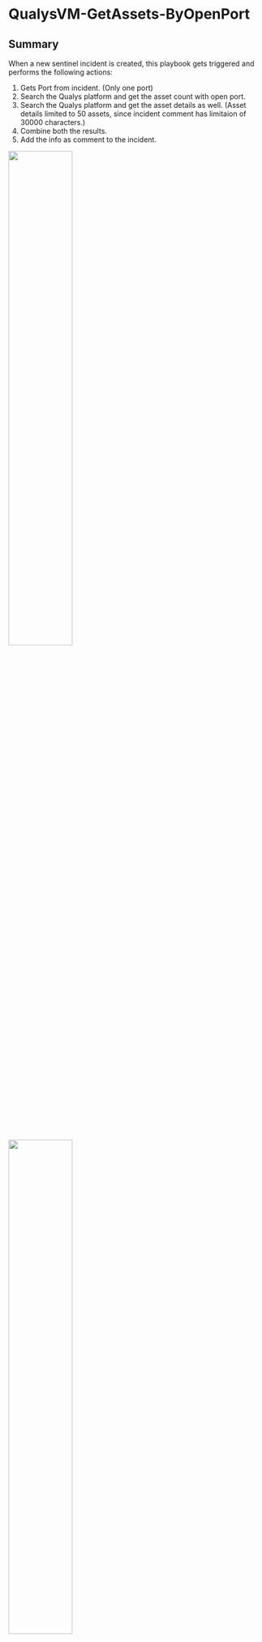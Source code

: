 # QualysVM-GetAssets-ByOpenPort

## Summary

When a new sentinel incident is created, this playbook gets triggered and performs the following actions:

1. Gets Port from incident. (Only one port)
2. Search the Qualys platform and get the asset count with open port.
3. Search the Qualys platform and get the asset details as well. (Asset details limited to 50 assets, since incident comment has limitaion of 30000 characters.)
4. Combine both the results.
5. Add the info as comment to the incident.

<img src="./images/Playbook_QualysVM-GetAssets-ByOpenPort.jpg" width="50%"/><br>
<img src="./images/Playbook_Incident_Comment.jpg" width="50%"/><br>

### Prerequisites

1. Prior to the deployment of this playbook, [Qualys Logic App Custom Connector](../../CustomConnector/QualysCustomConnector/) needs to be deployed under the same subscription.
2. Refer to [Qualys Logic App Custom Connector](../../CustomConnector/QualysCustomConnector/readme.md) documentation for deployment instructions.

### Deployment instructions

1. To deploy the Playbook, click the Deploy to Azure button. This will launch the ARM Template deployment wizard.
2. Fill in the required parameters:
    * Playbook Name
    * Custom Connector Name

[![Deploy to Azure](https://aka.ms/deploytoazurebutton)](https://portal.azure.com/#create/Microsoft.Template/uri/https%3A%2F%2Fraw.githubusercontent.com%2FAzure%2FAzure-Sentinel%2Fmaster%2FSolutions%2FQualysVM%2FPlaybooks%2FQualysVMPlaybooks%2FQualysVM-GetAssets-ByOpenPort%2Fazuredeploy.json) [![Deploy to Azure](https://aka.ms/deploytoazuregovbutton)](https://portal.azure.us/#create/Microsoft.Template/uri/https%3A%2F%2Fraw.githubusercontent.com%2FAzure%2FAzure-Sentinel%2Fmaster%2FSolutions%2FQualysVM%2FPlaybooks%2FQualysVMPlaybooks%2FQualysVM-GetAssets-ByOpenPort%2Fazuredeploy.json)

### Post-Deployment instructions

#### a. Authorize connections

Once deployment is complete, authorize each connection.

1. Select the Microsoft Sentinel connection resource
2. Click Edit API connection blade
3. Click Authorize/Provide credentianls
4. Click Save
5. Repeat these steps for other connections

#### b. Configurations in Sentinel

1. In Azure sentinel, analytical rules should be configured to trigger an incident that contains Netowrk Port. Since there is no entity for Ports for now, Network Ports need to be passed as key value pair in *Custom details* section. **[Important]** In the *Custom details* section of the analytics rule creation workflow, Assign **NetworkPort** as key and choose appropriate column as value.

    Check the [documentation](https://docs.microsoft.com/azure/sentinel/surface-custom-details-in-alerts) to know more about custom details in alerts.

    Check the [documentation](https://docs.microsoft.com/azure/sentinel/map-data-fields-to-entities) to learn more about mapping entities.
2. Configure the automation rules to trigger the playbook. Check the [documentation](https://docs.microsoft.com/azure/sentinel/tutorial-respond-threats-playbook) to learn more about automation rules.

#### c. Assign Playbook Microsoft Sentinel Responder Role
1. Select the Playbook (Logic App) resource
2. Click on Identity Blade
3. Choose Systen assigned tab
4. Click on Azure role assignments
5. Click on Add role assignments
6. Select Scope - Resource group
7. Select Subscription - where Playbook has been created
8. Select Resource group - where Playbook has been created
9. Select Role - Microsoft Sentinel Responder
10. Click Save (It takes 3-5 minutes to show the added role.)


#  References
 - [Qualys API Quick Reference](https://www.qualys.com/docs/qualys-api-quick-reference.pdf)
 - [Qualys VM API Guide](https://www.qualys.com/docs/qualys-api-vmpc-user-guide.pdf)

